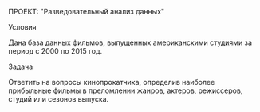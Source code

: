 ПРОЕКТ: "Разведовательный анализ данных"

Условия

Дана база данных фильмов, выпущенных американскими студиями за период с 2000 по 2015 год.

Задача

Ответить на вопросы кинопрокатчика, определив наиболее прибыльные фильмы в преломлении жанров, актеров, режиссеров, студий или сезонов выпуска.
